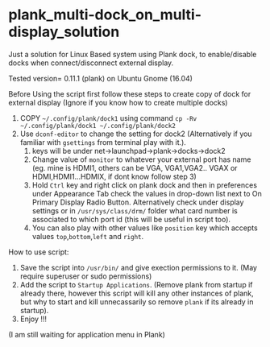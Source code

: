 # plank_multi-dock_on_multi-display_solution
Just a solution for Linux Based system using Plank dock, to enable/disable docks when connect/disconnect external display.

Tested version= 0.11.1 (plank) on Ubuntu Gnome (16.04)  

Before Using the script first follow these steps to create copy of dock for external display (Ignore if you know how to create multiple docks)

1. COPY `~/.config/plank/dock1` using command `cp -Rv ~/.config/plank/dock1 ~/.config/plank/dock2`
2. Use `dconf-editor` to change the setting for dock2 (Alternatively if you familiar with `gsettings` from terminal play with it.).
    1. keys will be under net->launchpad->plank->docks->dock2 
    2. Change value of `monitor` to whatever your external port has name (eg. mine is HDMI1, others can be VGA, VGA1,VGA2.. VGAX or HDMI,HDMI1...HDMIX, if dont know follow step 3)
    3. Hold `Ctrl` key and right click on plank dock and then in preferences under Appearance Tab check the values in drop-down list next to On Primary Display Radio Button. Alternatively check under display settings or in `/usr/sys/class/drm/` folder what card number is associated to which port id (this will be useful in script too).
    4. You can also play with other values like `position` key which accepts values `top`,`bottom`,`left` and `right`.


How to use script:

1. Save the script into `/usr/bin/` and give exection permissions to it. (May require superuser or sudo permissions)
2. Add the script to `Startup Applications`. (Remove plank from startup if already there, however this script will kill any other instances of plank, but why to start and kill unnecassarily so remove `plank` if its already in startup).
3. Enjoy !!! 


(I am still waiting for application menu in Plank)
